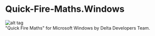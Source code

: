 # Quick-Fire-Maths.Windows
![alt tag](https://deltadevteam.files.wordpress.com/2016/05/icon_512x5122x.png?w=150&h=150) <br />
"Quick Fire Maths" for Microsoft Windows by Delta Developers Team. 
